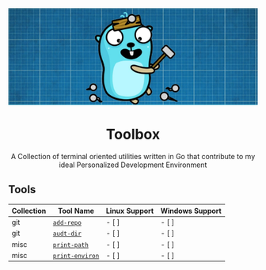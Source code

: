 <div align="center">
  <a href="https://github.com/Ajlow2000/toolbox">
    <img src="images/gopher.png" alt="Logo">
  </a>

  <h1 align="center">Toolbox</h1>

  <p align="center">
        A Collection of terminal oriented utilities written in Go that
        contribute to my ideal Personalized Development Environment
  </p>
</div>

## Tools

| Collection | Tool Name | Linux Support | Windows Support |
| ---------- | --------- | ------------- | --------------- |
| git        | [`add-repo`](./app/git/addRepo/README.md) | - [ ] | - [ ] |
| git        | [`audt-dir`](./app/git/auditDir/README.md) | - [ ] | - [ ] |
| misc       | [`print-path`](./app/misc/printPath/README.md) | - [ ] | - [ ] |
| misc       | [`print-environ`](./app/misc/printEnviron/README.md) | - [ ] | - [ ] |
